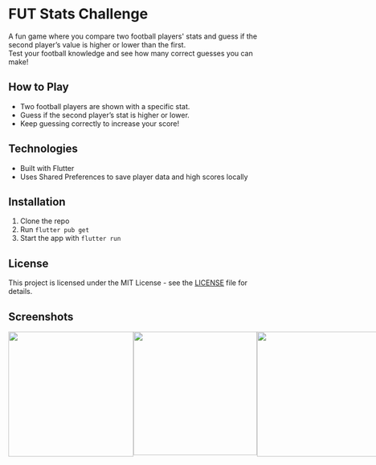 # FUT Stats Challenge

A fun game where you compare two football players' stats and guess if the second player’s value is higher or lower than the first.  
Test your football knowledge and see how many correct guesses you can make!


## How to Play
- Two football players are shown with a specific stat.
- Guess if the second player’s stat is higher or lower. 
- Keep guessing correctly to increase your score!
  

## Technologies
- Built with Flutter  
- Uses Shared Preferences to save player data and high scores locally

## Installation

1. Clone the repo  
2. Run `flutter pub get`  
3. Start the app with `flutter run`

## License

 This project is licensed under the MIT License - see the [LICENSE](LICENSE) file for details.

## Screenshots

<div style="display: flex; justify-content: space-between;">
  <img src="https://github.com/user-attachments/assets/c6fa5299-245f-4203-b99e-f02279df9b4b" width="249" />
  <img src="https://github.com/user-attachments/assets/4b31eb9b-f156-4a6b-b73d-d6f292d658b9" width="246" />
  <img src="https://github.com/user-attachments/assets/ca1972a8-03d4-40ef-b440-1bb256a6979f" width="249" />
  <img src="https://github.com/user-attachments/assets/340b6903-63bc-4bf5-b345-ca755a6da257" width="251" />
</div>

